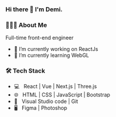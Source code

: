 ### Hi there 👋 I'm Demi.

<!--
**Demi1024/Demi1024** is a ✨ _special_ ✨ repository because its `README.md` (this file) appears on your GitHub profile.

Here are some ideas to get you started:

- 🔭 I’m currently working on ...
- 🌱 I’m currently learning ...
- 👯 I’m looking to collaborate on ...
- 🤔 I’m looking for help with ...
- 💬 Ask me about ...
- 📫 How to reach me: ...
- 😄 Pronouns: ...
- ⚡ Fun fact: ...
-->

<h3> 👨🏻‍💻 About Me </h3>

Full-time front-end engineer

- 🔭 I’m currently working on ReactJs
- 🌱 I’m currently learning WebGL

<h3>🛠 Tech Stack</h3>

- 💻 &nbsp; React | Vue | Next.js | Three.js  
- 🌐 &nbsp; HTML | CSS | JavaScript | Bootstrap 
- 🔧 &nbsp; Visual Studio code | Git 
- 🖥 &nbsp; Figma | Photoshop 
